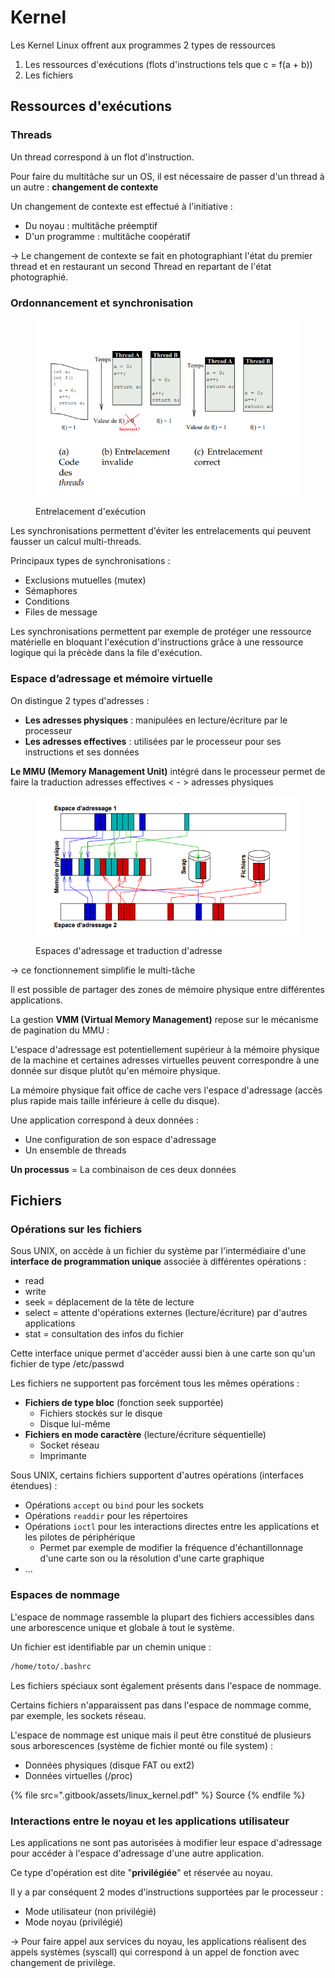 # Kernel

Les Kernel Linux offrent aux programmes 2 types de ressources

1. Les ressources d'exécutions (flots d'instructions tels que c = f(a + b))
2. Les fichiers

## Ressources d'exécutions

### Threads

Un thread correspond à un flot d'instruction.

Pour faire du multitâche sur un OS, il est nécessaire de passer d'un thread à un autre : **changement de contexte**

Un changement de contexte est effectué à l'initiative :

* Du noyau : multitâche préemptif
* D'un programme : multitâche coopératif

\-> Le changement de contexte se fait en photographiant l'état du premier thread et en restaurant un second Thread en repartant de l'état photographié.

### Ordonnancement et synchronisation

<figure><img src=".gitbook/assets/image.png" alt=""><figcaption><p>Entrelacement d'exécution</p></figcaption></figure>

Les synchronisations permettent d'éviter les entrelacements qui peuvent fausser un calcul multi-threads.

Principaux types de synchronisations :

* Exclusions mutuelles (mutex)
* Sémaphores
* Conditions
* Files de message

Les synchronisations permettent par exemple de protéger une ressource matérielle en bloquant l'exécution d'instructions grâce à une ressource logique qui la précède dans la file d'exécution.

### Espace d’adressage et mémoire virtuelle

On distingue 2 types d'adresses :

* **Les adresses physiques** : manipulées en lecture/écriture par le processeur
* **Les adresses effectives** : utilisées par le processeur pour ses instructions et ses données

**Le MMU (Memory Management Unit)** intégré dans le processeur permet de faire la traduction adresses effectives < - > adresses physiques

<figure><img src=".gitbook/assets/image (1).png" alt=""><figcaption><p>Espaces d'adressage et traduction d'adresse</p></figcaption></figure>

\-> ce fonctionnement simplifie le multi-tâche

Il est possible de partager des zones de mémoire physique entre différentes applications.

La gestion **VMM (Virtual Memory Management)** repose sur le mécanisme de pagination du MMU :

L'espace d'adressage est potentiellement supérieur à la mémoire physique de la machine et certaines adresses virtuelles peuvent correspondre à une donnée sur disque plutôt qu'en mémoire physique.

La mémoire physique fait office de cache vers l'espace d'adressage (accès plus rapide mais taille inférieure à celle du disque).

Une application correspond à deux données :

* Une configuration de son espace d'adressage
* Un ensemble de threads

**Un processus** = La combinaison de ces deux données

## Fichiers

### Opérations sur les fichiers

Sous UNIX, on accède à un fichier du système par l'intermédiaire d'une **interface de programmation unique** associée à différentes opérations :

* read
* write
* seek = déplacement de la tête de lecture
* select = attente d'opérations externes (lecture/écriture) par d'autres applications
* stat = consultation des infos du fichier

Cette interface unique permet d'accéder aussi bien à une carte son qu'un fichier de type /etc/passwd

Les fichiers ne supportent pas forcément tous les mêmes opérations :

* **Fichiers de type bloc** (fonction seek supportée)
  * Fichiers stockés sur le disque
  * Disque lui-même
* **Fichiers en mode caractère** (lecture/écriture séquentielle)
  * Socket réseau
  * Imprimante

Sous UNIX, certains fichiers supportent d'autres opérations (interfaces étendues) :

* Opérations `accept` ou `bind` pour les sockets
* Opérations `readdir` pour les répertoires
* Opérations `ioctl` pour les interactions directes entre les applications et les pilotes de périphérique
  * Permet par exemple de modifier la fréquence d'échantillonnage d'une carte son ou la résolution d'une carte graphique
* ...

### Espaces de nommage

L'espace de nommage rassemble la plupart des fichiers accessibles dans une arborescence unique et globale à tout le système.

Un fichier est identifiable par un chemin unique :

```bash
/home/toto/.bashrc
```

Les fichiers spéciaux sont également présents dans l'espace de nommage.

Certains fichiers n'apparaissent pas dans l'espace de nommage comme, par exemple, les sockets réseau.

L'espace de nommage est unique mais il peut être constitué de plusieurs sous arborescences (système de fichier monté ou file system) :

* Données physiques (disque FAT ou ext2)
* Données virtuelles (/proc)



{% file src=".gitbook/assets/linux_kernel.pdf" %}
Source
{% endfile %}

### Interactions entre le noyau et les applications utilisateur

Les applications ne sont pas autorisées à modifier leur espace d'adressage pour accéder à l'espace d'adressage d'une autre application.

Ce type d'opération est dite "**privilégiée**" et réservée au noyau.

Il y a par conséquent 2 modes d'instructions supportées par le processeur :

* Mode utilisateur (non privilégié)
* Mode noyau (privilégié)

\-> Pour faire appel aux services du noyau, les applications réalisent des appels systèmes (syscall) qui correspond à un appel de fonction avec changement de privilège.
